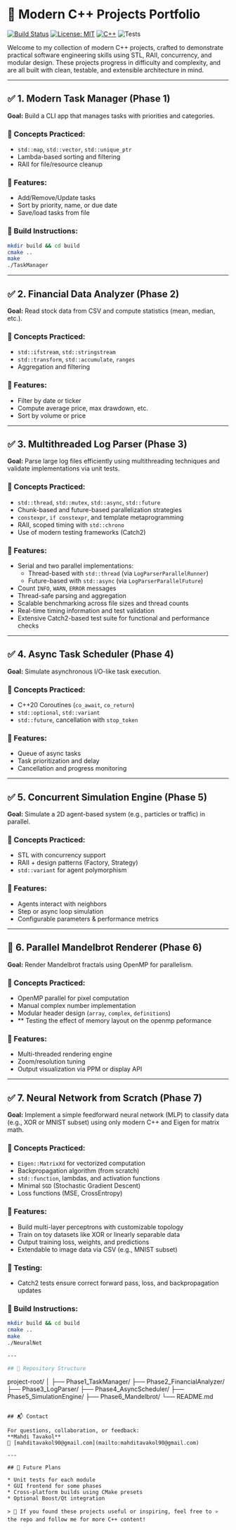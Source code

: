 # 🧠 Modern C++ Projects Portfolio

[![Build Status](https://img.shields.io/badge/build-passing-brightgreen)]()
[![License: MIT](https://img.shields.io/badge/license-MIT-blue.svg)]()
[![C++](https://img.shields.io/badge/C%2B%2B-17/20-blue)]()
![Tests](https://img.shields.io/badge/tests-Catch2%20included-lightgrey)

Welcome to my collection of modern C++ projects, crafted to demonstrate practical software engineering skills using STL, RAII, concurrency, and modular design. These projects progress in difficulty and complexity, and are all built with clean, testable, and extensible architecture in mind.

---

## ✅ 1. Modern Task Manager (Phase 1)

**Goal:** Build a CLI app that manages tasks with priorities and categories.

### 🧩 Concepts Practiced:

* `std::map`, `std::vector`, `std::unique_ptr`
* Lambda-based sorting and filtering
* RAII for file/resource cleanup

### 🎯 Features:

* Add/Remove/Update tasks
* Sort by priority, name, or due date
* Save/load tasks from file

### 🔧 Build Instructions:

```bash
mkdir build && cd build
cmake ..
make
./TaskManager
```

---

## ✅ 2. Financial Data Analyzer (Phase 2)

**Goal:** Read stock data from CSV and compute statistics (mean, median, etc.).

### 🧩 Concepts Practiced:

* `std::ifstream`, `std::stringstream`
* `std::transform`, `std::accumulate`, `ranges`
* Aggregation and filtering

### 🎯 Features:

* Filter by date or ticker
* Compute average price, max drawdown, etc.
* Sort by volume or price

---

## ✅ 3. Multithreaded Log Parser (Phase 3)

**Goal:** Parse large log files efficiently using multithreading techniques and validate implementations via unit tests.

### 🧩 Concepts Practiced:

* `std::thread`, `std::mutex`, `std::async`, `std::future`
* Chunk-based and future-based parallelization strategies
* `constexpr`, `if constexpr`, and template metaprogramming
* RAII, scoped timing with `std::chrono`
* Use of modern testing frameworks (Catch2)

### 🎯 Features:

* Serial and two parallel implementations:
  * Thread-based with `std::thread` (via `LogParserParallelRunner`)
  * Future-based with `std::async` (via `LogParserParallelFuture`)
* Count `INFO`, `WARN`, `ERROR` messages
* Thread-safe parsing and aggregation
* Scalable benchmarking across file sizes and thread counts
* Real-time timing information and test validation
* Extensive Catch2-based test suite for functional and performance checks

---

## ✅ 4. Async Task Scheduler (Phase 4)

**Goal:** Simulate asynchronous I/O-like task execution.

### 🧩 Concepts Practiced:

* C++20 Coroutines (`co_await`, `co_return`)
* `std::optional`, `std::variant`
* `std::future`, cancellation with `stop_token`

### 🎯 Features:

* Queue of async tasks
* Task prioritization and delay
* Cancellation and progress monitoring

---

## ✅ 5. Concurrent Simulation Engine (Phase 5)

**Goal:** Simulate a 2D agent-based system (e.g., particles or traffic) in parallel.

### 🧩 Concepts Practiced:

* STL with concurrency support
* RAII + design patterns (Factory, Strategy)
* `std::variant` for agent polymorphism

### 🎯 Features:

* Agents interact with neighbors
* Step or async loop simulation
* Configurable parameters & performance metrics

---

## 🚀 6. Parallel Mandelbrot Renderer (Phase 6)

**Goal:** Render Mandelbrot fractals using OpenMP for parallelism.

### 🧩 Concepts Practiced:

* OpenMP parallel for pixel computation
* Manual complex number implementation
* Modular header design (`array`, `complex`, `definitions`)
* ** Testing the effect of memory layout on the openmp peformance

### 🎯 Features:

* Multi-threaded rendering engine
* Zoom/resolution tuning
* Output visualization via PPM or display API

---

## ✅ 7. Neural Network from Scratch (Phase 7)

**Goal:** Implement a simple feedforward neural network (MLP) to classify data (e.g., XOR or MNIST subset) using only modern C++ and Eigen for matrix math.

### 🧩 Concepts Practiced:

* `Eigen::MatrixXd` for vectorized computation
* Backpropagation algorithm (from scratch)
* `std::function`, lambdas, and activation functions
* Minimal `SGD` (Stochastic Gradient Descent)
* Loss functions (MSE, CrossEntropy)

### 🎯 Features:

* Build multi-layer perceptrons with customizable topology
* Train on toy datasets like XOR or linearly separable data
* Output training loss, weights, and predictions
* Extendable to image data via CSV (e.g., MNIST subset)

### 🧪 Testing:

* Catch2 tests ensure correct forward pass, loss, and backpropagation updates

### 🔧 Build Instructions:

```bash
mkdir build && cd build
cmake ..
make
./NeuralNet

---

## 📂 Repository Structure

```
project-root/
│
├── Phase1_TaskManager/
├── Phase2_FinancialAnalyzer/
├── Phase3_LogParser/
├── Phase4_AsyncScheduler/
├── Phase5_SimulationEngine/
├── Phase6_Mandelbrot/
└── README.md
```

## 📬 Contact

For questions, collaboration, or feedback:
**Mahdi Tavakol**
📧 [mahditavakol90@gmail.com](mailto:mahditavakol90@gmail.com)

---

## 🧪 Future Plans

* Unit tests for each module
* GUI frontend for some phases
* Cross-platform builds using CMake presets
* Optional Boost/Qt integration

> 🌟 If you found these projects useful or inspiring, feel free to ⭐ the repo and follow me for more C++ content!
